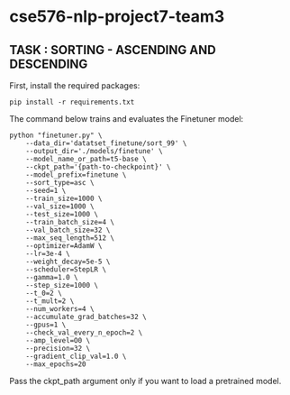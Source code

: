 # cse576-nlp-project7-team3


## TASK : SORTING - ASCENDING AND DESCENDING


First, install the required packages:
```
pip install -r requirements.txt
```

The command below trains and evaluates the Finetuner model:

```
python "finetuner.py" \
    --data_dir='datatset_finetune/sort_99' \
    --output_dir='./models/finetune' \
    --model_name_or_path=t5-base \
    --ckpt_path='{path-to-checkpoint}' \
    --model_prefix=finetune \
    --sort_type=asc \
    --seed=1 \
    --train_size=1000 \
    --val_size=1000 \
    --test_size=1000 \
    --train_batch_size=4 \
    --val_batch_size=32 \
    --max_seq_length=512 \
    --optimizer=AdamW \
    --lr=3e-4 \
    --weight_decay=5e-5 \
    --scheduler=StepLR \
    --gamma=1.0 \
    --step_size=1000 \
    --t_0=2 \
    --t_mult=2 \
    --num_workers=4 \
    --accumulate_grad_batches=32 \
    --gpus=1 \
    --check_val_every_n_epoch=2 \
    --amp_level=O0 \
    --precision=32 \
    --gradient_clip_val=1.0 \
    --max_epochs=20

```

Pass the ckpt_path argument only if you want to load a pretrained model.

